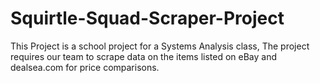 # Squirtle-Squad-Scraper-Project
This Project is a school project for a Systems Analysis class, The project requires our team to scrape data on the items listed on eBay and dealsea.com for price comparisons.
